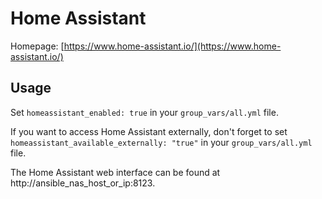 # Home Assistant

Homepage: [https://www.home-assistant.io/](https://www.home-assistant.io/)


## Usage

Set `homeassistant_enabled: true` in your `group_vars/all.yml` file.

If you want to access Home Assistant externally, don't forget to set `homeassistant_available_externally: "true"` in your `group_vars/all.yml` file.

The Home Assistant web interface can be found at http://ansible_nas_host_or_ip:8123.
